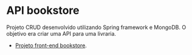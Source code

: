 # API bookstore
Projeto CRUD desenvolvido utilizando Spring framework e MongoDB. O objetivo era criar uma API para uma livraria.

* [Projeto front-end bookstore](https://github.com/brunalenhard/bookstore-front-end).
